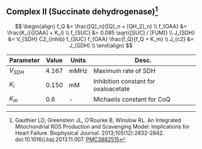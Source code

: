 ## Complex II (Succinate dehydrogenase)[^Gauthier2013A]



$$
\begin{align}
f_Q &= \frac{[Q]_n}{[Q]_n + [QH_2]_n}  \\
f_{OAA} &= \frac{K_i}{[OAA] + K_i} \\
f_{SUC} &= 0.085 \sqrt{[SUC] / [FUM]} \\
J_{SDH} &= V_{SDH} C2_{inhib} f_{SUC} f_{OAA} \frac{f_Q}{f_Q + K_m}  \\
J_{c2} &= J_{SDH} \\
\end{align}
$$

| Parameter | Value | Units | Desc.                                |
| --------- | ----- | ----- | ------------------------------------ |
| $V_{SDH}$ | 4.167 | mMHz  | Maximum rate of SDH                  |
| $K_i$     | 0.150 | mM    | Inhibition constant for oxaloacetate |
| $K_m$     | 0.6   | -     | Michaelis constant for CoQ           |



[^Gauthier2013A]: Gauthier LD, Greenstein JL, O’Rourke B, Winslow RL. An Integrated Mitochondrial ROS Production and Scavenging Model: Implications for Heart Failure. Biophysical Journal. 2013;105(12):2832-2842. doi:10.1016/j.bpj.2013.11.007. [PMC3882515](https://www.ncbi.nlm.nih.gov/pmc/articles/PMC3882515)
